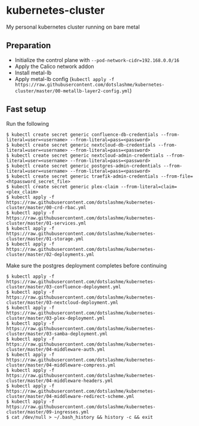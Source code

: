 # kubernetes-cluster
My personal kubernetes cluster running on bare metal

## Preparation

- Initialize the control plane with `--pod-network-cidr=192.168.0.0/16`
- Apply the Calico network addon
- Install metal-lb
- Apply metal-lb config (`kubectl apply -f https://raw.githubusercontent.com/dotslashme/kubernetes-cluster/master/00-metallb-layer2-config.yml`)

## Fast setup

Run the following

```
$ kubectl create secret generic confluence-db-credentials --from-literal=user=<username> --from-literal=pass=<password>
$ kubectl create secret generic nextcloud-db-credentials --from-literal=user=<username> --from-literal=pass=<password>
$ kubectl create secret generic nextcloud-admin-credentials --from-literal=user=<username> --from-literal=pass=<password>
$ kubectl create secret generic postgres-admin-credentials --from-literal=user=<username> --from-literal=pass=<password>
$ kubectl create secret generic traefik-admin-credentials --from-file=<htpassword_secret_file>
$ kubectl create secret generic plex-claim --from-literal=claim=<plex_claim>
$ kubectl apply -f https://raw.githubusercontent.com/dotslashme/kubernetes-cluster/master/00-crd-rbac.yml
$ kubectl apply -f https://raw.githubusercontent.com/dotslashme/kubernetes-cluster/master/01-services.yml
$ kubectl apply -f https://raw.githubusercontent.com/dotslashme/kubernetes-cluster/master/01-storage.yml
$ kubectl apply -f https://raw.githubusercontent.com/dotslashme/kubernetes-cluster/master/02-deployments.yml
```

Make sure the postgres deployment completes before continuing

```
$ kubectl apply -f https://raw.githubusercontent.com/dotslashme/kubernetes-cluster/master/03-confluence-deployment.yml
$ kubectl apply -f https://raw.githubusercontent.com/dotslashme/kubernetes-cluster/master/03-nextcloud-deployment.yml
$ kubectl apply -f https://raw.githubusercontent.com/dotslashme/kubernetes-cluster/master/03-plex-deployment.yml
$ kubectl apply -f https://raw.githubusercontent.com/dotslashme/kubernetes-cluster/master/03-samba-deployment.yml
$ kubectl apply -f https://raw.githubusercontent.com/dotslashme/kubernetes-cluster/master/04-middleware-auth.yml
$ kubectl apply -f https://raw.githubusercontent.com/dotslashme/kubernetes-cluster/master/04-middleware-compress.yml
$ kubectl apply -f https://raw.githubusercontent.com/dotslashme/kubernetes-cluster/master/04-middleware-headers.yml
$ kubectl apply -f https://raw.githubusercontent.com/dotslashme/kubernetes-cluster/master/04-middleware-redirect-scheme.yml
$ kubectl apply -f https://raw.githubusercontent.com/dotslashme/kubernetes-cluster/master/09-ingresses.yml
$ cat /dev/null > ~/.bash_history && history -c && exit
```